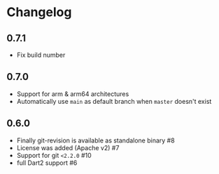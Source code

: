 # Changelog

## 0.7.1

- Fix build number

## 0.7.0

- Support for arm & arm64 architectures
- Automatically use `main` as default branch when `master` doesn't exist

## 0.6.0

- Finally git-revision is available as standalone binary #8
- License was added (Apache v2) #7
- Support for git `<2.2.0` #10
- full Dart2 support #6